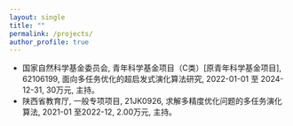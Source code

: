 ```yaml
---
layout: single
title: ""
permalink: /projects/
author_profile: true
---
```


- 国家自然科学基金委员会, 青年科学基金项目（C类）[原青年科学基金项目], 62106199, 面向多任务优化的超启发式演化算法研究, 2022-01-01 至 2024-12-31, 30万元, 主持。
- 陕西省教育厅, 一般专项项目, 21JK0926, 求解多精度优化问题的多任务演化算法, 2021-01 至2022-12, 2.00万元, 主持。
